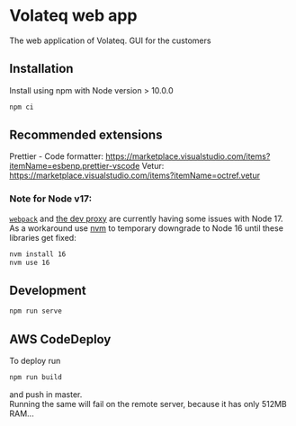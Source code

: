 # Volateq web app

The web application of Volateq. GUI for the customers

## Installation

Install using npm with Node version > 10.0.0

```sh
npm ci
```

## Recommended extensions

Prettier - Code formatter: https://marketplace.visualstudio.com/items?itemName=esbenp.prettier-vscode
Vetur: https://marketplace.visualstudio.com/items?itemName=octref.vetur

### Note for Node v17:

[`webpack`](https://github.com/webpack/webpack/issues/14532) and [the dev proxy](https://github.com/vitejs/vite/issues/4794) are currently having some issues with Node 17.  
As a workaround use [nvm](https://nvm.sh/) to temporary downgrade to Node 16 until these libraries get fixed:

```sh
nvm install 16
nvm use 16
```

## Development

```sh
npm run serve
```

## AWS CodeDeploy

To deploy run

```sh
npm run build
```

and push in master.  
Running the same will fail on the remote server, because it has only 512MB RAM...
